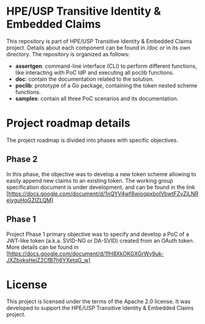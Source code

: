 # HPE/USP Transitive Identity & Embedded Claims
This repository is part of HPE/USP Transitive Identity & Embedded Claims project. Details about each component can be found in /doc or in its own directory. The repository is organized as follows:

- **assertgen**: command-line interface (CLI) to perform different functions, like interacting with PoC IdP and executing all poclib functions.
- **doc**: contain the documentation related to the solution.
- **poclib**: prototype of a Go package, containing the token nested scheme functions.
- **samples**: contain all three PoC scenarios and its documentation.

# Project roadmap details
The project roadmap is divided into phases with specific objectives.

## Phase 2
In this phase, the objective was to develop a new token scheme allowing to easily append new claims to an existing token. The working group specification document is under development, and can be found in the link [https://docs.google.com/document/d/1nQYV4wf8wiogpxboIVbwtFZyZjLNRejyguHoGZIZLQM]

## Phase 1
Project Phase 1 primary objective was to specify and develop a PoC of a JWT-like token (a.k.a. SVID-NG or DA-SVID) created from an OAuth token. More details can be found in [https://docs.google.com/document/d/1fH8XkOKGXGrWy9uk-JXZbyksHejZ2CfB7h6YXetqG_w]

# License
This project is licensed under the terms of the Apache 2.0 license. It was developed to support the HPE/USP Transitive Identity & Embedded Claims project.
